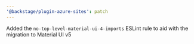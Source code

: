 ```yaml
---
'@backstage/plugin-azure-sites': patch
---
```


Added the `no-top-level-material-ui-4-imports` ESLint rule to aid with the migration to Material UI v5

